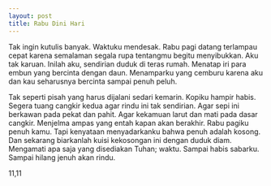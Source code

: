 ```yaml
---
layout: post
title: Rabu Dini Hari
---
```


Tak ingin kutulis banyak. Waktuku mendesak. Rabu pagi datang terlampau  cepat karena semalaman segala rupa tentangmu begitu menyibukkan. Aku tak  karuan. Inilah aku, sendirian duduk di teras rumah. Menatap iri para  embun yang bercinta dengan daun. Menamparku yang cemburu karena aku dan  kau seharusnya bercinta sampai penuh peluh.

Tak seperti pisah yang harus  dijalani sedari kemarin. Kopiku hampir habis. Segera tuang cangkir  kedua agar rindu ini tak sendirian. Agar sepi ini berkawan pada pekat  dan pahit. Agar kekamuan larut dan mati pada dasar cangkir. Menjelma  ampas yang entah kapan akan berakhir. Rabu pagiku penuh kamu. Tapi  kenyataan menyadarkanku bahwa penuh adalah kosong. Dan sekarang  biarkanlah kuisi kekosongan ini dengan duduk diam. Mengamati apa saja  yang disediakan Tuhan; waktu. Sampai habis sabarku. Sampai hilang jenuh  akan rindu.

11,11